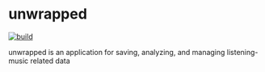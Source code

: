 # unwrapped
[![build](https://github.com/sneakycrowllc/unwrapped/actions/workflows/build.yml/badge.svg)](https://github.com/sneakycrowllc/unwrapped/actions/workflows/build.yml)

unwrapped is an application for saving, analyzing, and managing listening-music related data
